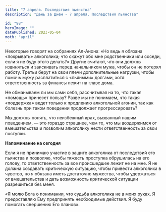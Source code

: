 ```yaml
---
title: "7 апреля. Последствия пьянства"
description: "День за Днем - 7 апреля. Последствия пьянства"

id: "98"
heroImage: ""
datePublished: 2023-05-04
moth: "april"
---
```


Некоторые говорят на собраниях Ал-Анона: «Но ведь я обязана «покрывать»
алкоголика; что скажут обо мне родственники или соседи, если я не буду этого
делать?» Другие считают, что они должны извиняться и заискивать перед
начальником мужа, чтобы он не потерял работу. Третьи берут на свои плечи
дополнительные нагрузки, чтобы помочь мужу расплатиться с «пьяными» долгами,
хотя ответственность за финансы лежит на главе дома.

Не обманываем ли мы сами себя, рассчитывая на то, что такая «помощь» принесет
пользу? Разве мы не понимаем, что такая «поддержка» ведет только к продлению
алкогольной агонии, так как болезнь при таком поведении продолжает
прогрессировать?

Мы должны понять, что неизбежный крах, вызванный нашим поведением, — это
гораздо страшнее, чем то, что мы воздержимся от вмешательства и позволим
алкоголику нести ответственность за свои поступки.

**Напоминание на сегодня**

Если я не принимаю участие в защите алкоголика от последствий его пьянства и
позволяю, чтобы тяжесть проступка обрушилась на его голову, то ответственность
за все происшедшее лежит не на мне. Я не должна создавать критическую
ситуацию, чтобы привести алкоголика в чувство, но я обязана иметь достаточно
мужества, чтобы удержаться от вмешательства и дать возможность критической
ситуации разрешиться без меня.

«Я молю Бога о понимании, что судьба алкоголика не в моих руках. Я
предоставляю Ему предпринять необходимые действия. Я буду помогать свершению
Его планов».
